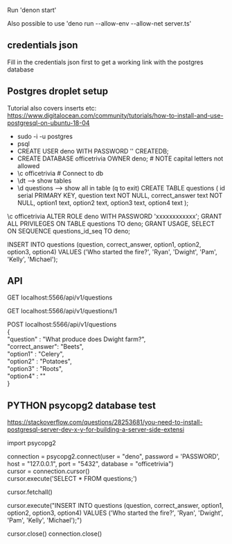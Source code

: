 Run 'denon start'

Also possible to use 'deno run --allow-env --allow-net server.ts'


## credentials json
Fill in the credentials json first to get a working link with the postgres database 



## Postgres droplet setup
Tutorial also covers inserts etc:
https://www.digitalocean.com/community/tutorials/how-to-install-and-use-postgresql-on-ubuntu-18-04


- sudo -i -u postgres
- psql
- CREATE USER deno WITH PASSWORD '' CREATEDB;
- CREATE DATABASE officetrivia OWNER deno;     # NOTE capital letters not allowed
- \c officetrivia      # Connect to db
- \dt --> show tables
- \d questions --> show all in table (q to exit)
CREATE TABLE questions (
    id              serial PRIMARY KEY,
    question        text NOT NULL,
    correct_answer  text NOT NULL,
    option1         text,
    option2         text,
    option3         text, 
    option4         text
); 

\c officetrivia
ALTER ROLE deno WITH PASSWORD 'xxxxxxxxxxxx';
GRANT ALL PRIVILEGES ON TABLE questions TO deno;
GRANT USAGE, SELECT ON SEQUENCE questions_id_seq TO deno;

INSERT INTO questions (question, correct_answer, option1, option2, option3, option4) VALUES ('Who started the fire?', 'Ryan', 'Dwight', 'Pam', 'Kelly', 'Michael');


## API
GET localhost:5566/api/v1/questions

GET localhost:5566/api/v1/questions/1

POST localhost:5566/api/v1/questions  
{  
    "question" : "What produce does Dwight farm?",  
    "correct_answer": "Beets",  
    "option1" : "Celery",  
    "option2" : "Potatoes",  
    "option3" : "Roots",  
    "option4" : ""  
}  

## PYTHON psycopg2 database test
https://stackoverflow.com/questions/28253681/you-need-to-install-postgresql-server-dev-x-y-for-building-a-server-side-extensi

import psycopg2

connection = psycopg2.connect(user = "deno", password = 'PASSWORD', host = "127.0.0.1", port = "5432", database = "officetrivia")  
cursor = connection.cursor()  
cursor.execute('SELECT * FROM questions;')  

cursor.fetchall()

cursor.execute("INSERT INTO questions (question, correct_answer, option1, option2, option3, option4) VALUES ('Who started the fire?', 'Ryan', 'Dwight', 'Pam', 'Kelly', 'Michael');")

cursor.close()
connection.close()
